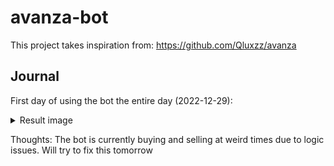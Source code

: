 # avanza-bot

This project takes inspiration from: https://github.com/Qluxzz/avanza

## Journal

First day of using the bot the entire day (2022-12-29):
<details>
  <summary>Result image</summary>
  
  ![image](https://user-images.githubusercontent.com/26044858/209981507-83d99808-e592-44ca-aa7c-aad490af4cbf.png)
</details>

Thoughts: The bot is currently buying and selling at weird times due to logic issues. Will try to fix this tomorrow
